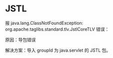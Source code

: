 # JSTL

报 java.lang.ClassNotFoundException: org.apache.taglibs.standard.tlv.JstlCoreTLV 错误：

原因：导包错误

解决方案：导入 groupId 为 java.servlet 的 JSTL 包。